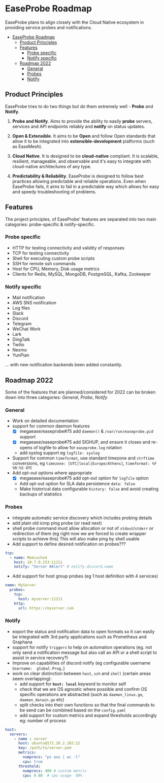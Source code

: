 # EaseProbe Roadmap
EaseProbe plans to align closely with the Cloud Native ecosystem in providing service probes and notifications.

- [EaseProbe Roadmap](#easeprobe-roadmap)
  - [Product Principles](#product-principles)
  - [Features](#features)
    - [Probe specific](#probe-specific)
    - [Notify specific](#notify-specific)
  - [Roadmap 2022](#roadmap-2022)
    - [General](#general)
    - [Probes](#probes)
    - [Notify](#notify)


## Product Principles
EaseProbe tries to do two things but do them extremely well - **Probe** and **Notify**.

1. **Probe and Notify**. Aims to provide the ability to easily **probe** servers, services and API endpoints reliably and **notify** on status updates.

2. **Open & Extensible**. It aims to be **Open** and follow Open standards that allow it to be integrated into **extensible-development** platforms (such as EaseMesh).

3. **Cloud Native**. It is designed to be **cloud-native** compliant. It is scalable, resilient, manageable, and observable and it's easy to integrate with cloud-native architectures of any type.

4. **Predictability & Reliability**. EaseProbe is designed to follow best practices allowing predictable and reliable operations. Even when EaseProbe fails, it aims to fail in a predictable way which allows for easy and speedy troubleshooting of problems.


## Features
The project principles, of EaseProbe' features are separated into two main categories: probe-specific & notify-specific.

### Probe specific
* HTTP for testing connectivity and validity of responses
* TCP for testing connectivity
* Shell for executing custom probe scripts
* SSH for remote ssh commands
* Host for CPU, Memory, Disk usage metrics
* Clients for Redis, MySQL, MongoDB, PostgreSQL, Kafka, Zookeeper

### Notify specific
* Mail notification
* AWS SNS notification
* Log files 
* Slack
* Discord
* Telegram
* WeChat Work
* Lark
* DingTalk
* Twilio
* Nexmo
* YunPian

... with new notification backends been added constantly.

## Roadmap 2022
Some of the features that are planned/considered for 2022 can be broken down into three categories: *General*, *Probe*, *Notify*


### General
* Work on detailed documentation
* support for common daemon features
  * [x] megaease/easeprobe#75 add `daemon()` & `/var/run/easeprobe.pid` support
  * [x] megaease/easeprobe#75 add SIGHUP, and ensure it closes and re-opens of logfile to allow for `easeprobe.log` rotation
  * add syslog support eg `logfile: syslog`
* Support for common `timeformat`, use standard timezone and `strftime` conversions, eg `timezone: [UTC|local|Europe/Athens]`, `timeformat: %F %R:%S UTC`
* Add opt-out options where appropriate
  * [x] megaease/easeprobe#75 add opt-out option for `logfile` option 
  * Add opt-out option for SLA data persistence `data: false`
  * Make historical data configurable `history: false` and avoid creating backups of statistics

### Probes
* integrate automatic service discovery which includes probing details
* add plain old icmp ping probe (or read next)
* shell probe command must allow allocation or not of `stdout`/`stderr` or redirection of them (eg right now we are forced to create wrapper scripts to achieve this) This will also make ping by shell usable
* Add support to define desired notification on probes???
```yaml
tcp:
  - name: Memcached
    host: 10.7.0.253:11211
    notify: "Server #Alert" # notify.discord.name
```
* Add support for host group probes (eg 1 host definition with 4 services)
```yaml
name: MyServer
  probes:
    tcp:
      host: myserver:11211
    http:
      url: https://myserver.com
```

### Notify
* export the status and notification data to open formats so it can easily be integrated with 3rd party applications such as Prometheus and Graphana
* support for notify `triggers` to help on automation operations (eg. not only send a notification message but also call an API or a shell script to assist in service recovery?)
* Improve on capabilities of discord notify (eg configurable username `Username:  global.Prog,`)
* work on clear distinction between `host`, `ssh` and `shell` (certain areas seem overlapping):
  * add support for **`host: local`** keyword to monitor self
  * check that we are OS agnostic where possible and confirm OS specific operations are abstracted (such as `daemon_linux.go`, `daemon_darwin.go` etc)
  * split checks into their own functions so that the final commands to be send can be combined based on the `config.yaml`
  * add support for custom metrics and expand thresholds accordingly eg: number of process
```yaml
host:
  servers:
    - name : server
      host: ubuntu@172.20.2.202:22
      key: /path/to/server.pem
      metrics:
        numprocs: "ps axu | wc -l"
        cpu: true
      threshold:
        numprocs: 400 # custom metric
        cpu: 0.80  # cpu usage  80%
```
